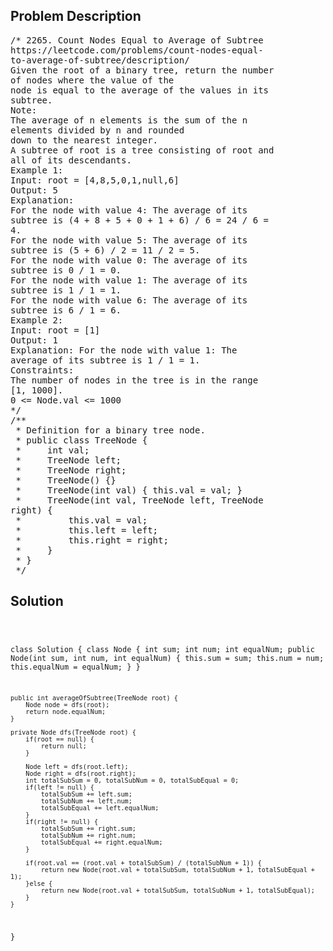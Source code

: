 <!--
<style>
  body { font-family: Arial, sans-serif; }
  .container { max-width: 100%; margin: 0 auto; padding: 10px; }
  .comment-block { max-width: 30%; background-color: #f9f9f9; padding: 10px; border-left: 5px solid #ccc; overflow-wrap: break-word; white-space: pre-wrap; }
  .code-block { background-color: #f4f4f4; padding: 10px; border: 1px solid #ddd; overflow-wrap: break-word; white-space: pre-wrap; }
</style>
-->

<div class='container'>
<h2>Problem Description</h2>
<div class='comment-block'>
<pre>
/* 2265. Count Nodes Equal to Average of Subtree
https://leetcode.com/problems/count-nodes-equal-
to-average-of-subtree/description/
Given the root of a binary tree, return the number
of nodes where the value of the
node is equal to the average of the values in its
subtree.
Note:
The average of n elements is the sum of the n
elements divided by n and rounded
down to the nearest integer.
A subtree of root is a tree consisting of root and
all of its descendants.
Example 1:
Input: root = [4,8,5,0,1,null,6]
Output: 5
Explanation:
For the node with value 4: The average of its
subtree is (4 + 8 + 5 + 0 + 1 + 6) / 6 = 24 / 6 =
4.
For the node with value 5: The average of its
subtree is (5 + 6) / 2 = 11 / 2 = 5.
For the node with value 0: The average of its
subtree is 0 / 1 = 0.
For the node with value 1: The average of its
subtree is 1 / 1 = 1.
For the node with value 6: The average of its
subtree is 6 / 1 = 6.
Example 2:
Input: root = [1]
Output: 1
Explanation: For the node with value 1: The
average of its subtree is 1 / 1 = 1.
Constraints:
The number of nodes in the tree is in the range
[1, 1000].
0 <= Node.val <= 1000
*/
/**
 * Definition for a binary tree node.
 * public class TreeNode {
 *     int val;
 *     TreeNode left;
 *     TreeNode right;
 *     TreeNode() {}
 *     TreeNode(int val) { this.val = val; }
 *     TreeNode(int val, TreeNode left, TreeNode
right) {
 *         this.val = val;
 *         this.left = left;
 *         this.right = right;
 *     }
 * }
 */
</pre>
</div>

<h2>Solution</h2>
<div class='code-block'>
<pre><code class='language-java'>

class Solution {
    class Node {
        int sum;
        int num;
        int equalNum;
        public Node(int sum, int num, int equalNum) {
            this.sum = sum;
            this.num = num;
            this.equalNum = equalNum;
        }
    }

    public int averageOfSubtree(TreeNode root) {
        Node node = dfs(root);
        return node.equalNum;
    }

    private Node dfs(TreeNode root) {
        if(root == null) {
            return null;
        }

        Node left = dfs(root.left);
        Node right = dfs(root.right);
        int totalSubSum = 0, totalSubNum = 0, totalSubEqual = 0;
        if(left != null) {
            totalSubSum += left.sum;
            totalSubNum += left.num;
            totalSubEqual += left.equalNum;
        }
        if(right != null) {
            totalSubSum += right.sum;
            totalSubNum += right.num;
            totalSubEqual += right.equalNum;
        }

        if(root.val == (root.val + totalSubSum) / (totalSubNum + 1)) {
            return new Node(root.val + totalSubSum, totalSubNum + 1, totalSubEqual + 1);
        }else {
            return new Node(root.val + totalSubSum, totalSubNum + 1, totalSubEqual);
        }
    }
}</code></pre>
</div>
</div>
